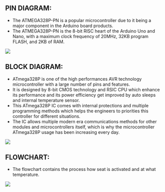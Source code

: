 ## PIN DIAGRAM:

 * The ATMEGA328P-PN is a popular microcontroller due to it being a major component in the Arduino board products.
 * The ATMEGA328P-PN is the 8-bit RISC heart of the Arduino Uno and Nano, with a maximum clock frequency of 20MHz, 32KB program FLASH, and 2KB of RAM.
<img src="https://components101.com/sites/default/files/component_pin/ATMega328P-Pinout.png"/>

## BLOCK DIAGRAM:

 * ATmega328P is one of the high performances AVR technology microcontroller with a large number of pins and features. 
 * It is designed by 8-bit CMOS technology and RSIC CPU which enhance its performance and its power efficiency get improved by auto sleeps and internal temperature sensor. 
 * This ATmega328P IC comes with internal protections and multiple programming methods which helps the engineers to priorities this controller for different situations. 
 * The IC allows multiple modern era communications methods for other modules and microcontrollers itself, which is why the microcontroller ATmega328P usage
   has been increasing every day.
<img src="https://microcontrollerslab.com/wp-content/uploads/2019/12/ATMEGA328P-Block-Diagram.jpg"/>

## FLOWCHART:

 * The flowchart contains the process how seat is activated and at what temperature.
<img src="https://online.visual-paradigm.com/repository/images/67333b55-2a0f-43af-bb01-5e12f4200da1.png"/>

